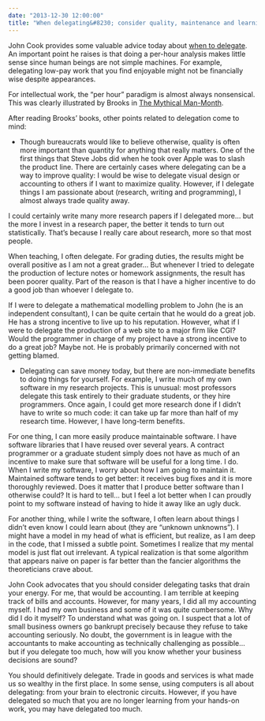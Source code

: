 ```yaml
---
date: "2013-12-30 12:00:00"
title: "When delegating&#8230; consider quality, maintenance and learning"
---
```




John Cook provides some valuable advice today about [when to delegate](http://www.johndcook.com/blog/2013/12/30/whether-to-delegate/). An important point he raises is that doing a per-hour analysis makes little sense since human beings are not simple machines. For example, delegating low-pay work that you find enjoyable might not be financially wise despite appearances.

For intellectual work, the &ldquo;per hour&rdquo; paradigm is almost always nonsensical. This was clearly illustrated by Brooks in [The Mythical Man-Month](https://www.amazon.ca/The-Mythical-Man-Month-Engineering-Anniversary/dp/0201835959).

After reading Brooks&rsquo; books, other points related to delegation come to mind:

- Though bureaucrats would like to believe otherwise, quality is often more important than quantity for anything that really matters. One of the first things that Steve Jobs did when he took over Apple was to slash the product line. There are certainly cases where delegating can be a way to improve quality: I would be wise to delegate visual design or accounting to others if I want to maximize quality. However, if I delegate things I am passionate about (research, writing and programming), I almost always trade quality away.

I could certainly write many more research papers if I delegated more&hellip; but the more I invest in a research paper, the better it tends to turn out statistically. That&rsquo;s because I really care about research, more so that most people.

When teaching, I often delegate. For grading duties, the results might be overall positive as I am not a great grader&hellip; But whenever I tried to delegate the production of lecture notes or homework assignments, the result has been poorer quality. Part of the reason is that I have a higher incentive to do a good job than whoever I delegate to.

If I were to delegate a mathematical modelling problem to John (he is an independent consultant), I can be quite certain that he would do a great job. He has a strong incentive to live up to his reputation. However, what if I were to delegate the production of a web site to a major firm like CGI? Would the programmer in charge of my project have a strong incentive to do a great job? Maybe not. He is probably primarily concerned with not getting blamed.
- Delegating can save money today, but there are non-immediate benefits to doing things for yourself. For example, I write much of my own software in my research projects. This is unusual: most professors delegate this task entirely to their graduate students, or they hire programmers. Once again, I could get more research done if I didn&rsquo;t have to write so much code: it can take up far more than half of my research time. However, I have long-term benefits.

For one thing, I can more easily produce maintainable software. I have software libraries that I have reused over several years. A contract programmer or a graduate student simply does not have as much of an incentive to make sure that software will be useful for a long time. I do. When I write my software, I worry about how I am going to maintain it. Maintained software tends to get better: it receives bug fixes and it is more thoroughly reviewed. Does it matter that I produce better software than I otherwise could? It is hard to tell&hellip; but I feel a lot better when I can proudly point to my software instead of having to hide it away like an ugly duck.

For another thing, while I write the software, I often learn about things I didn&rsquo;t even know I could learn about (they are &ldquo;unknown unknowns&rdquo;). I might have a model in my head of what is efficient, but realize, as I am deep in the code, that I missed a subtle point. Sometimes I realize that my mental model is just flat out irrelevant. A typical realization is that some algorithm that appears naive on paper is far better than the fancier algorithms the theoreticians crave about.

John Cook advocates that you should consider delegating tasks that drain your energy. For me, that would be accounting. I am terrible at keeping track of bills and accounts. However, for many years, I did all my accounting myself. I had my own business and some of it was quite cumbersome. Why did I do it myself? To understand what was going on. I suspect that a lot of small business owners go bankrupt precisely because they refuse to take accounting seriously. No doubt, the government is in league with the accountants to make accounting as technically challenging as possible&hellip; but if you delegate too much, how will you know whether your business decisions are sound?

You should definitively delegate. Trade in goods and services is what made us so wealthy in the first place. In some sense, using computers is all about delegating: from your brain to electronic circuits. However, if you have delegated so much that you are no longer learning from your hands-on work, you may have delegated too much.

